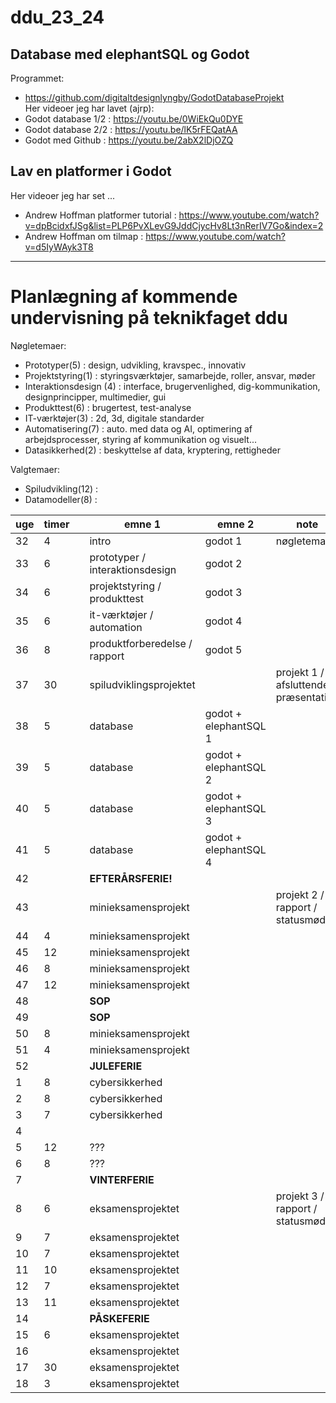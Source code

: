 # ddu_23_24


## Database med elephantSQL og Godot 
Programmet:
- https://github.com/digitaltdesignlyngby/GodotDatabaseProjekt  
Her videoer jeg har lavet (ajrp):
- Godot database 1/2 : https://youtu.be/0WiEkQu0DYE 
- Godot database 2/2 : https://youtu.be/lK5rFEQatAA
- Godot med Github : https://youtu.be/2abX2lDjOZQ

## Lav en platformer i Godot
Her videoer jeg har set ...
- Andrew Hoffman platformer tutorial : https://www.youtube.com/watch?v=dpBcidxfJSg&list=PLP6PvXLevG9JddCjycHv8Lt3nRerIV7Go&index=2
- Andrew Hoffman om tilmap : https://www.youtube.com/watch?v=d5IyWAyk3T8




-----------------------------------------------------------------------------------------------------------------------------

# Planlægning af kommende undervisning på teknikfaget ddu

Nøgletemaer:
- Prototyper(5) : design, udvikling, kravspec., innovativ
- Projektstyring(1) : styringsværktøjer, samarbejde, roller, ansvar, møder
- Interaktionsdesign (4) : interface, brugervenlighed, dig-kommunikation, designprincipper, multimedier, gui
- Produkttest(6) : brugertest, test-analyse
- IT-værktøjer(3) : 2d, 3d, digitale standarder
- Automatisering(7) : auto. med data og AI, optimering af arbejdsprocesser, styring af kommunikation og visuelt...
- Datasikkerhed(2) : beskyttelse af data, kryptering, rettigheder

Valgtemaer:
- Spiludvikling(12) :
- Datamodeller(8) :





| **uge** | **timer** |   | **emne 1**                      | **emne 2**            | note                                 |
|---------|-----------|---|---------------------------------|-----------------------|--------------------------------------|
| 32      | 4         |   | intro                           | godot 1               | nøgletemaer                          |
| 33      | 6         |   | prototyper / interaktionsdesign | godot 2               |                                      |
| 34      | 6         |   | projektstyring / produkttest    | godot 3               |                                      |
| 35      | 6         |   | it-værktøjer / automation       | godot 4               |                                      |
| 36      | 8         |   | produktforberedelse / rapport   | godot 5               |                                      |
| 37      | 30       |   | spiludviklingsprojektet         |                       | projekt 1 / afsluttende præsentation |
| 38      | 5         |   | database                        | godot + elephantSQL 1 |                                      |
| 39      | 5         |   | database                        | godot + elephantSQL 2 |                                      |
| 40      | 5         |   | database                        | godot + elephantSQL 3 |                                      |
| 41      | 5         |   | database                        | godot + elephantSQL 4 |                                      |
| 42      |           |   | **EFTERÅRSFERIE!**              |                       |                                      |
| 43      |           |   | minieksamensprojekt             |                       | projekt 2 / rapport / statusmøder    |
| 44      | 4         |   | minieksamensprojekt             |                       |                                      |
| 45      | 12        |   | minieksamensprojekt             |                       |                                      |
| 46      | 8         |   | minieksamensprojekt             |                       |                                      |
| 47      | 12        |   | minieksamensprojekt             |                       |                                      |
| 48      |           |   | **SOP**                         |                       |                                      |
| 49      |           |   | **SOP**                         |                       |                                      |
| 50      | 8         |   | minieksamensprojekt             |                       |                                      |
| 51      | 4         |   | minieksamensprojekt             |                       |                                      |
| 52      |           |   | **JULEFERIE**                   |                       |                                      |
| 1       | 8         |   | cybersikkerhed                  |                       |                                      |
| 2       | 8         |   | cybersikkerhed                  |                       |                                      |
| 3       | 7         |   | cybersikkerhed                  |                       |                                      |
| 4       |           |   |                                 |                       |                                      |
| 5       | 12        |   | ???                             |                       |                                      |
| 6       | 8         |   | ???                             |                       |                                      |
| 7       |           |   | **VINTERFERIE**                 |                       |                                      |
| 8       | 6         |   | eksamensprojektet               |                       | projekt 3 / rapport / statusmøder    |
| 9       | 7         |   | eksamensprojektet               |                       |                                      |
| 10      | 7         |   | eksamensprojektet               |                       |                                      |
| 11      | 10        |   | eksamensprojektet               |                       |                                      |
| 12      | 7         |   | eksamensprojektet               |                       |                                      |
| 13      | 11        |   | eksamensprojektet               |                       |                                      |
| 14      |           |   | **PÅSKEFERIE**                  |                       |                                      |
| 15      | 6         |   | eksamensprojektet               |                       |                                      |
| 16      |           |   | eksamensprojektet               |                       |                                      |
| 17      | 30        |   | eksamensprojektet               |                       |                                      |
| 18      | 3         |   | eksamensprojektet               |                       |                                      |
